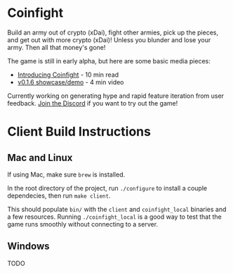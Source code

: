 # Coinfight

Build an army out of crypto (xDai), fight other armies, pick up the pieces, and get out with more crypto (xDai)! Unless you blunder and lose your army. Then all that money's gone!

The game is still in early alpha, but here are some basic media pieces:

* [Introducing Coinfight](https://medium.com/@coinop.logan/introducing-coinfight-db55c3f918ed) - 10 min read
* [v0.1.6 showcase/demo](https://youtu.be/QRzH7jZX7B4) - 4 min video

Currently working on generating hype and rapid feature iteration from user feedback. [Join the Discord](https://discord.gg/hdhCbCqf5m) if you want to try out the game!

# Client Build Instructions

## Mac and Linux

If using Mac, make sure `brew` is installed.

In the root directory of the project, run `./configure` to install a couple dependecies, then run `make client`.

This should populate `bin/` with the `client` and `coinfight_local` binaries and a few resources. Running `./coinfight_local` is a good way to test that the game runs smoothly without connecting to a server.

## Windows

TODO
